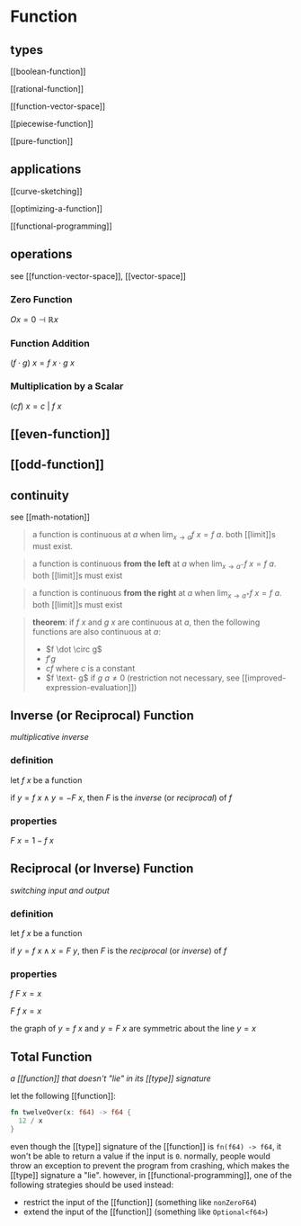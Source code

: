 # Function

## types

[[boolean-function]]

[[rational-function]]

[[function-vector-space]]

[[piecewise-function]]

[[pure-function]]

## applications

[[curve-sketching]]

[[optimizing-a-function]]

[[functional-programming]]

## operations

see [[function-vector-space]], [[vector-space]]

### Zero Function

$O x = 0 \dashv \mathbb R x$

### Function Addition

$(f \cdot g)\ x = f\ x \cdot g\ x$

### Multiplication by a Scalar

$(cf)\ x = c\ |\ f\ x$

## [[even-function]]

## [[odd-function]]

## continuity

see [[math-notation]]

> a function is continuous at $a$ when $\lim_{x \to a} f\ x = f\ a$. both [[limit]]s must exist.

> a function is continuous **from the left** at $a$ when $\lim_{x \to a^-} f\ x = f\ a$. both [[limit]]s must exist

> a function is continuous **from the right** at $a$ when $\lim_{x \to a^+} f\ x = f\ a$. both [[limit]]s must exist

> **theorem**: if $f\ x$ and $g\ x$ are continuous at $a$, then the following functions are also continuous at $a$:
>
> - $f \dot \circ g$
> - $f'g$
> - $c f$ where $c$ is a constant
> - $f \text- g$ if $g\ a \ne 0$ (restriction not necessary, see [[improved-expression-evaluation]])

## Inverse (or Reciprocal) Function

_multiplicative inverse_

### definition

let $f\ x$ be a function

if $y = f\ x \land y = -F\ x$, then $F$ is the _inverse_ (or _reciprocal_) of $f$

### properties

$F\ x = 1 - f\ x$

## Reciprocal (or Inverse) Function

_switching input and output_

### definition

let $f\ x$ be a function

if $y = f\ x \land x = F\ y$, then $F$ is the _reciprocal_ (or _inverse_) of $f$

### properties

$f\ F\ x = x$

$F\ f\ x = x$

the graph of $y = f\ x$ and $y = F\ x$ are symmetric about the line $y = x$

## Total Function

_a [[function]] that doesn't "lie" in its [[type]] signature_

let the following [[function]]:

```Rust
fn twelveOver(x: f64) -> f64 {
  12 / x
}
```

even though the [[type]] signature of the [[function]] is `fn(f64) -> f64`, it won't be able to return a value if the input is `0`. normally, people would throw an exception to prevent the program from crashing, which makes the [[type]] signature a "lie". however, in [[functional-programming]], one of the following strategies should be used instead:

- restrict the input of the [[function]] (something like `nonZeroF64`)
- extend the input of the [[function]] (something like `Optional<f64>`)
